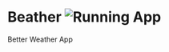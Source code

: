 # Beather ![Running App](https://github.com/Sgandre3890/Beather/Images/Beatherlogo.png)
Better Weather App
